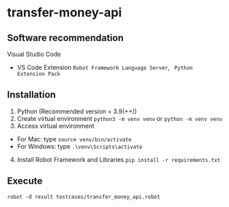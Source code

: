 # transfer-money-api
## Software recommendation
Visual Studio Code
* VS Code Extension `Robot Framework Language Server`, ` Python Extension Pack`

## Installation
1. Python (Recommended version = 3.9(++))
2. Create virtual environment
`python3 -m venv venv` or `python -m venv venv`
3. Access virtual environment
- For Mac: type `source venv/bin/activate`
- For Windows: type  `.\venv\Scripts\activate`
4. Install Robot Framework and Libraries
`pip install -r requirements.txt`

## Execute
```
robot -d result testcases/transfer_money_api.robot
```
